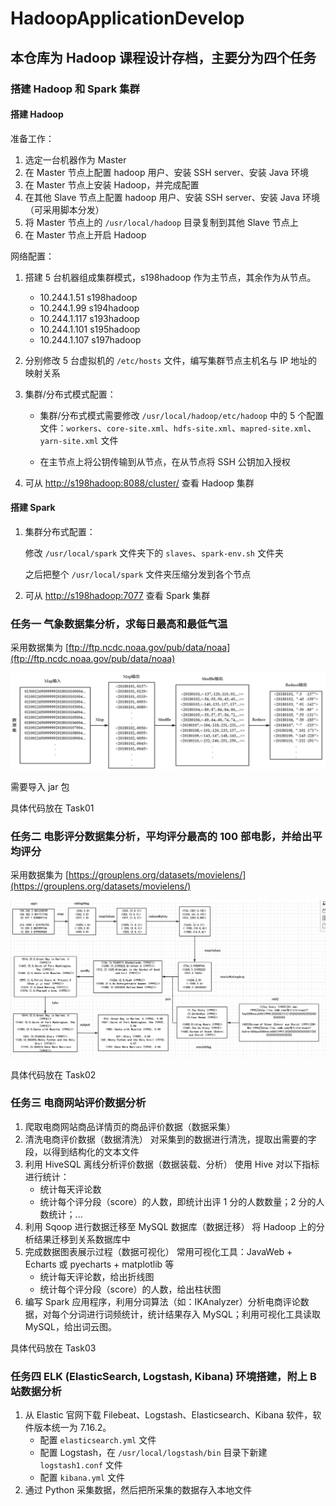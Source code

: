 # HadoopApplicationDevelop

## 本仓库为 Hadoop 课程设计存档，主要分为四个任务

### 搭建 Hadoop 和 Spark 集群

#### 搭建 Hadoop

准备工作：

1. 选定一台机器作为 Master
2. 在 Master 节点上配置 hadoop 用户、安装 SSH server、安装 Java 环境
3. 在 Master 节点上安装 Hadoop，并完成配置
4. 在其他 Slave 节点上配置 hadoop 用户、安装 SSH server、安装 Java 环境（可采用脚本分发）
5. 将 Master 节点上的 `/usr/local/hadoop` 目录复制到其他 Slave 节点上
6. 在 Master 节点上开启 Hadoop

网络配置：

1. 搭建 5 台机器组成集群模式，s198hadoop 作为主节点，其余作为从节点。
   - 10.244.1.51  s198hadoop
   - 10.244.1.99  s194hadoop
   - 10.244.1.117 s193hadoop
   - 10.244.1.101 s195hadoop
   - 10.244.1.107 s197hadoop

2. 分别修改 5 台虚拟机的 `/etc/hosts` 文件，编写集群节点主机名与 IP 地址的映射关系

3. 集群/分布式模式配置：

   - 集群/分布式模式需要修改 `/usr/local/hadoop/etc/hadoop` 中的 5 个配置文件：`workers`、`core-site.xml`、`hdfs-site.xml`、`mapred-site.xml`、`yarn-site.xml` 文件

   - 在主节点上将公钥传输到从节点，在从节点将 SSH 公钥加入授权

4. 可从 [http://s198hadoop:8088/cluster/](http://s198hadoop:8088/cluster/) 查看 Hadoop 集群

#### 搭建 Spark

1. 集群分布式配置：

   修改 `/usr/local/spark` 文件夹下的 `slaves`、`spark-env.sh` 文件夹

   之后把整个 `/usr/local/spark` 文件夹压缩分发到各个节点

2. 可从 [http://s198hadoop:7077](http://s198hadoop:7077) 查看 Spark 集群

### 任务一 气象数据集分析，求每日最高和最低气温

采用数据集为 [ftp://ftp.ncdc.noaa.gov/pub/data/noaa](ftp://ftp.ncdc.noaa.gov/pub/data/noaa)

![image](assets/FlowChart01.png)



需要导入 jar 包

具体代码放在 Task01

### 任务二 电影评分数据集分析，平均评分最高的 100 部电影，并给出平均评分

采用数据集为 [https://grouplens.org/datasets/movielens/](https://grouplens.org/datasets/movielens/)

![image](assets/FlowChart02.png)


具体代码放在 Task02

### 任务三 电商网站评价数据分析

1. 爬取电商网站商品详情页的商品评价数据（数据采集）
2. 清洗电商评价数据（数据清洗）
   对采集到的数据进行清洗，提取出需要的字段，以得到结构化的文本文件
3. 利用 HiveSQL 离线分析评价数据（数据装载、分析）
   使用 Hive 对以下指标进行统计：
   - 统计每天评论数
   - 统计每个评分段（score）的人数，即统计出评 1 分的人数数量；2 分的人数统计；...
4. 利用 Sqoop 进行数据迁移至 MySQL 数据库（数据迁移）
   将 Hadoop 上的分析结果迁移到关系数据库中
5. 完成数据图表展示过程（数据可视化）
   常用可视化工具：JavaWeb + Echarts 或 pyecharts + matplotlib 等
   - 统计每天评论数，给出折线图
   - 统计每个评分段（score）的人数，给出柱状图
6. 编写 Spark 应用程序，利用分词算法（如：IKAnalyzer）分析电商评论数据，对每个分词进行词频统计，统计结果存入 MySQL；利用可视化工具读取 MySQL，给出词云图。

具体代码放在 Task03

### 任务四 ELK (ElasticSearch, Logstash, Kibana) 环境搭建，附上 B 站数据分析

1. 从 Elastic 官网下载 Filebeat、Logstash、Elasticsearch、Kibana 软件，软件版本统一为 7.16.2。
   - 配置 `elasticsearch.yml` 文件
   - 配置 Logstash，在 `/usr/local/logstash/bin` 目录下新建 `logstash1.conf` 文件
   - 配置 `kibana.yml` 文件
2. 通过 Python 采集数据，然后把所采集的数据存入本地文件
